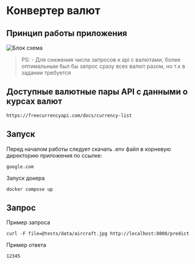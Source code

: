 # Конвертер валют

## Принцип работы приложения
![Блок схема]()
> PS: - Для снижения числа запросов к api с валютами, более оптимальным был бы запрос сразу всех валют разом, но т.к в задании требуется 
## Доступные валютные пары API с данными о курсах валют
```
https://freecurrencyapi.com/docs/currency-list
```
## Запуск
Перед началом работы следует скачать .env файл в корневую директорию приложения по ссылке:
```
google.com
```
Запуск докера 
```
docker compose up
```
## Запрос
Пример запроса
```
curl -F file=@tests/data/aircraft.jpg http://localhost:8000/predict
```
Пример ответа
```
12345
```

